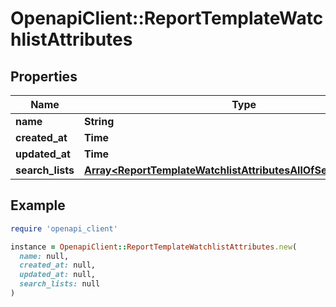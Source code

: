 # OpenapiClient::ReportTemplateWatchlistAttributes

## Properties

| Name | Type | Description | Notes |
| ---- | ---- | ----------- | ----- |
| **name** | **String** |  | [optional] |
| **created_at** | **Time** |  | [optional] |
| **updated_at** | **Time** |  | [optional] |
| **search_lists** | [**Array&lt;ReportTemplateWatchlistAttributesAllOfSearchListsInner&gt;**](ReportTemplateWatchlistAttributesAllOfSearchListsInner.md) |  | [optional] |

## Example

```ruby
require 'openapi_client'

instance = OpenapiClient::ReportTemplateWatchlistAttributes.new(
  name: null,
  created_at: null,
  updated_at: null,
  search_lists: null
)
```

